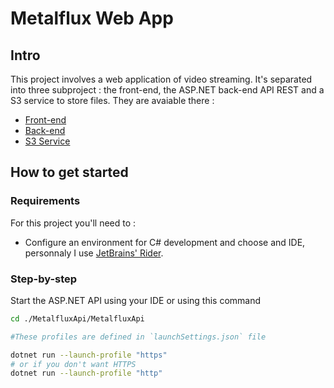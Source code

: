 # Metalflux Web App

## Intro

This project involves a web application of video streaming. It's separated into three subproject : the front-end, the ASP.NET back-end API REST and a S3 service to store files. They are avaiable there :

- [Front-end](https://github.com/raven-panda/metalflux-app-front)
- [Back-end](https://github.com/raven-panda/metalflux-api)
- [S3 Service](https://github.com/raven-panda/metalflux-s3-service)

## How to get started

### Requirements

For this project you'll need to :

- Configure an environment for C# development and choose and IDE, personnaly I use [JetBrains' Rider](https://www.jetbrains.com/rider/).

### Step-by-step

Start the ASP.NET API using your IDE or using this command
```bash
cd ./MetalfluxApi/MetalfluxApi

#These profiles are defined in `launchSettings.json` file

dotnet run --launch-profile "https"
# or if you don't want HTTPS
dotnet run --launch-profile "http"
```
 